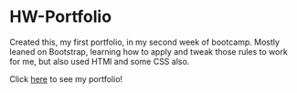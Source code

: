 # HW-Portfolio

Created this, my first portfolio, in my second week of bootcamp. Mostly leaned on Bootstrap, learning how to apply and tweak those rules to work for me, but also used HTMl and some CSS also. 

Click [here](https://zace118.github.io/HW-Portfolio/) to see my portfolio!
